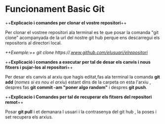 # Funcionament Basic Git

++**Explicacio i comandes per clonar el vostre repositori**++
  
  Per clonar el vostree repositori ala terminal es te que posar la comanda "git clone" acompanyada de la url del nostre git hub perque ens descarregui els repositoris al directori local.
  
  *++Exemple:++   git clone   https://.www.github.com/elusuari/elrepositori*


++**Explicació i comandes a executar per tal de desar els canvis i nous fitxers i pujar-los al repositori**++
 
 Per desar els canvis al arxiu que hagis editat,fas ala terminal la comanda **git add** (*nomes si es nou el arxiu*) estant dins de la carpeta on esta l'arxiu , despres fas **git commit -am "poner algo random"** i despres **git push**. 
 
 
 ++**Explicacio i Comandes per tal de recuperar els fitxers del repositori remot**++
 
 Posar **git pull** i et demanara l usuari i la contrasenya del git hub  , la poses i set recupera els arxius. 

